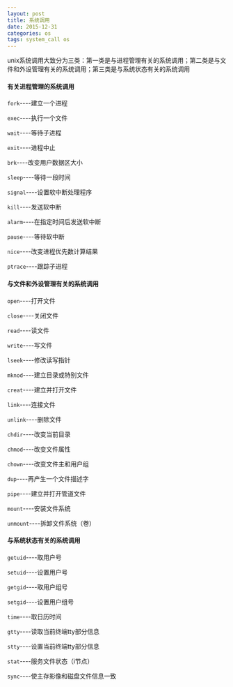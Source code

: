 ```yaml
---
layout: post
title: 系统调用
date: 2015-12-31
categories: os
tags: system_call os
---
```


unix系统调用大致分为三类：第一类是与进程管理有关的系统调用；第二类是与文件和外设管理有关的系统调用；第三类是与系统状态有关的系统调用

#### 有关进程管理的系统调用

`fork`----建立一个进程

`exec`----执行一个文件

`wait`----等待子进程

`exit`----进程中止

`brk`----改变用户数据区大小

`sleep`----等待一段时间

`signal`----设置软中断处理程序

`kill`----发送软中断

`alarm`----在指定时间后发送软中断

`pause`----等待软中断

`nice`----改变进程优先数计算结果

`ptrace`----跟踪子进程

#### 与文件和外设管理有关的系统调用

`open`----打开文件

`close`----关闭文件

`read`----读文件

`write`----写文件

`lseek`----修改读写指针

`mknod`----建立目录或特别文件

`creat`----建立并打开文件

`link`----连接文件

`unlink`----删除文件

`chdir`----改变当前目录

`chmod`----改变文件属性

`chown`----改变文件主和用户组

`dup`----再产生一个文件描述字

`pipe`----建立并打开管道文件

`mount`----安装文件系统

`unmount`----拆卸文件系统（卷）

#### 与系统状态有关的系统调用

`getuid`----取用户号

`setuid`----设置用户号

`getgid`----取用户组号

`setgid`----设置用户组号

`time`----取日历时间

`gtty`----读取当前终端tty部分信息

`stty`----设置当前终端tty部分信息

`stat`----服务文件状态（i节点）

`sync`----使主存影像和磁盘文件信息一致
